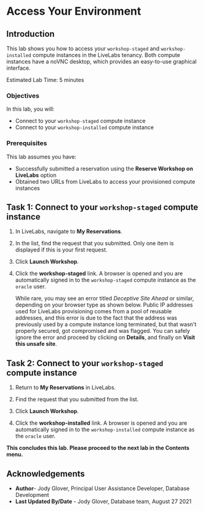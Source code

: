 # Access Your Environment

## Introduction
This lab shows you how to access your `workshop-staged` and `workshop-installed` compute instances in the LiveLabs tenancy. Both compute instances have a noVNC desktop, which provides an easy-to-use graphical interface.

Estimated Lab Time: 5 minutes

### Objectives
In this lab, you will:
- Connect to your `workshop-staged` compute instance
- Connect to your `workshop-installed` compute instance

### Prerequisites

This lab assumes you have:
- Successfully submitted a reservation using the **Reserve Workshop on LiveLabs** option
- Obtained two URLs from LiveLabs to access your provisioned compute instances

## Task 1: Connect to your `workshop-staged` compute instance

1. In LiveLabs, navigate to **My Reservations**.

2. In the list, find the request that you submitted. Only one item is displayed if this is your first request.

3. Click **Launch Workshop**.

4. Click the **workshop-staged** link. A browser is opened and you are automatically signed in to the `workshop-staged` compute instance as the `oracle` user.

    While rare, you may see an error titled *Deceptive Site Ahead* or similar, depending on your browser type as shown below. Public IP addresses used for LiveLabs provisioning comes from a pool of reusable addresses, and this error is due to the fact that the address was previously used by a compute instance long terminated, but that wasn't properly secured, got compromised and was flagged. You can safely ignore the error and proceed by clicking on **Details**, and finally on **Visit this unsafe site**.

## Task 2: Connect to your `workshop-staged` compute instance

1. Return to **My Reservations** in LiveLabs.

2. Find the request that you submitted from the list.

3. Click **Launch Workshop**.

4. Click the **workshop-installed** link. A browser is opened and you are automatically signed in to the `workshop-installed` compute instance as the `oracle` user.

**This concludes this lab. Please proceed to the next lab in the Contents menu.**

## Acknowledgements

- **Author**- Jody Glover, Principal User Assistance Developer, Database Development
- **Last Updated By/Date** - Jody Glover, Database team, August 27 2021
